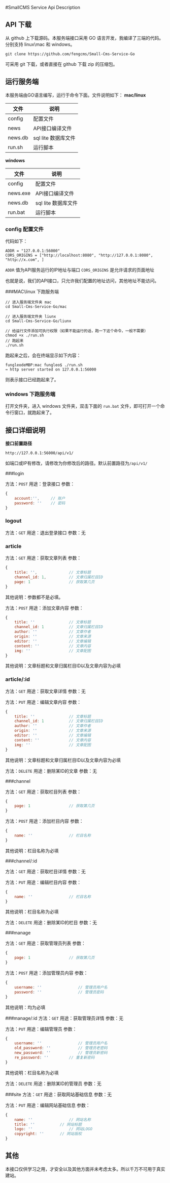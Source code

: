 #SmallCMS Service Api Description

## API 下载

从 github 上下载源码。本服务端接口采用 GO 语言开发，我编译了三端的代码。分别支持 linux\mac 和 windows。

```#
git clone https://github.com/fengcms/Small-Cms-Service-Go
```

可采用 git 下载，或者直接在 github 下载 zip 的压缩包。

## 运行服务端

本服务端由GO语言编写，运行于命令下面。文件说明如下：
**mac/linux**

文件|说明
---|---
config|配置文件
news|API接口编译文件
news.db|sql lite 数据库文件
run.sh|运行脚本

**windows**

文件|说明
---|---
config|配置文件
news.exe|API接口编译文件
news.db|sql lite 数据库文件
run.bat|运行脚本

### config 配置文件

代码如下：
```#
ADDR = "127.0.0.1:56000"
CORS_ORIGINS = ["http://localhost:8080", "http://127.0.0.1:8080", "http://x.com", ]
```
`ADDR` 值为API服务运行的IP地址与端口
`CORS_ORIGINS` 是允许请求的页面地址

也就是说，我们的API接口，只允许我们配置的地址访问，其他地址不能访问。

###MAC\linux 下跑服务端

```#
// 进入服务端文件夹 mac
cd Small-Cms-Service-Go/mac
```
```#
// 进入服务端文件夹 liunx
cd Small-Cms-Service-Go/liunx
```
```#
// 给运行文件添加可执行权限（如果不能运行的话，跑一下这个命令，一般不需要）
chmod +x ./run.sh
// 跑起来
./run.sh
```
跑起来之后，会在终端显示如下内容：

```#
fungleodeMBP:mac fungleo$ ./run.sh
⇛ http server started on 127.0.0.1:56000
```
则表示接口已经跑起来了。

### windows 下跑服务端

打开文件夹，进入 windows 文件夹，双击下面的 `run.bat` 文件，即可打开一个命令行窗口，就跑起来了。

## 接口详细说明

**接口前置路径**
```#
http://127.0.0.1:56000/api/v1/
```
如端口或IP有修改，请修改为你修改后的路径。默认前置路径为`/api/v1/`

###login

方法：`POST`
用途：登录接口
参数：
```js
{
	account:'',		// 账户
	password: ''	// 密码
}
```

### logout

方法：`GET`
用途：退出登录接口
参数：无

### article

方法：`GET`
用途：获取文章列表
参数：
```js
{
	title: '',				// 文章标题
	channel_id: 1,			// 文章归属栏目ID
	page: 1					// 获取第几页
}
```
其他说明：参数都不是必填。

方法：`POST`
用途：添加文章内容
参数：
```js
{
	title: ''				// 文章标题
	channel_id: 1			// 文章归属栏目ID
	author: ''				// 文章作者
	origin: ''				// 文章来源
	editor: ''				// 文章编辑
	content: ''				// 文章内容
	img: ''					// 文章配图
}
```
其他说明：文章标题和文章归属栏目ID以及文章内容为必填

### article/:id

方法：`GET`
用途：获取文章详情
参数：无

方法：`PUT`
用途：编辑文章内容
参数：
```js
{
	title: ''				// 文章标题
	channel_id: 1			// 文章归属栏目ID
	author: ''				// 文章作者
	origin: ''				// 文章来源
	editor: ''				// 文章编辑
	content: ''				// 文章内容
	img: ''					// 文章配图
}
```
其他说明：文章标题和文章归属栏目ID以及文章内容为必填

方法：`DELETE`
用途：删除某ID的文章
参数：无

###channel

方法：`GET`
用途：获取栏目列表
参数：
```js
{
	page: 1					// 获取第几页
}
```

方法：`POST`
用途：添加栏目内容
参数：
```js
{
	name: ''				// 栏目名称
}
```
其他说明：栏目名称为必填

###channel/:id

方法：`GET`
用途：获取栏目详情
参数：无

方法：`PUT`
用途：编辑栏目内容
参数：
```js
{
	name: ''				// 栏目名称
}
```
其他说明：栏目名称为必填

方法：`DELETE`
用途：删除某ID的栏目
参数：无

###manage

方法：`GET`
用途：获取管理员列表
参数：
```js
{
	page: 1					// 获取第几页
}
```

方法：`POST`
用途：添加管理员内容
参数：
```js
{
	username: ''				// 管理员用户名
	password: ''				// 管理员密码
}
```
其他说明：均为必填

###manage/:id
方法：`GET`
用途：获取管理员详情
参数：无

方法：`PUT`
用途：编辑管理员
参数：
```js
{
	username: ''				// 管理员用户名
	old_password: ''			// 管理员老密码
	new_password: ''			// 管理员新密码
	re_password: ''			// 重复新密码
}
```
其他说明：栏目名称为必填

方法：`DELETE`
用途：删除某ID的管理员
参数：无

###site
方法：`GET`
用途：获取网站基础信息
参数：无

方法：`PUT`
用途：编辑网站基础信息
参数：
```js
{
	name: ''				// 网站名称
	title: ''			// 网站标题
	logo: ''				// 网站LOGO
	copyright: ''		// 网站版权
}
```


## 其他

本接口仅供学习之用，才安全以及其他方面并未考虑太多。所以千万不可用于真实建站。



